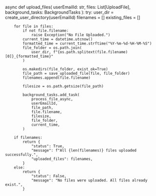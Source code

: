 async def upload_files(
    userEmailId: str, files: List[UploadFile], background_tasks: BackgroundTasks
):
    try:
        user_dir = create_user_directory(userEmailId)
        filenames = []
        existing_files = []

        for file in files:
            if not file.filename:
                raise Exception("No File Uploaded.")
            current_time = datetime.utcnow()
            formatted_time = current_time.strftime("%Y-%m-%d-%H-%M-%S")
            file_folder = os.path.join(
                user_dir, f"{os.path.splitext(file.filename)[0]}_{formatted_time}"
            )

            os.makedirs(file_folder, exist_ok=True)
            file_path = save_uploaded_file(file, file_folder)
            filenames.append(file.filename)

            filesize = os.path.getsize(file_path)

            background_tasks.add_task(
                process_file_async,
                userEmailId,
                file_path,
                file.filename,
                filesize,
                file_folder,
                current_time,
            )

        if filenames:
            return {
                "status": True,
                "message": f"All {len(filenames)} files uploaded successfully.",
                "uploaded_files": filenames,
            }
        else:
            return {
                "status": False,
                "message": "No files were uploaded. All files already exist.",
            }
